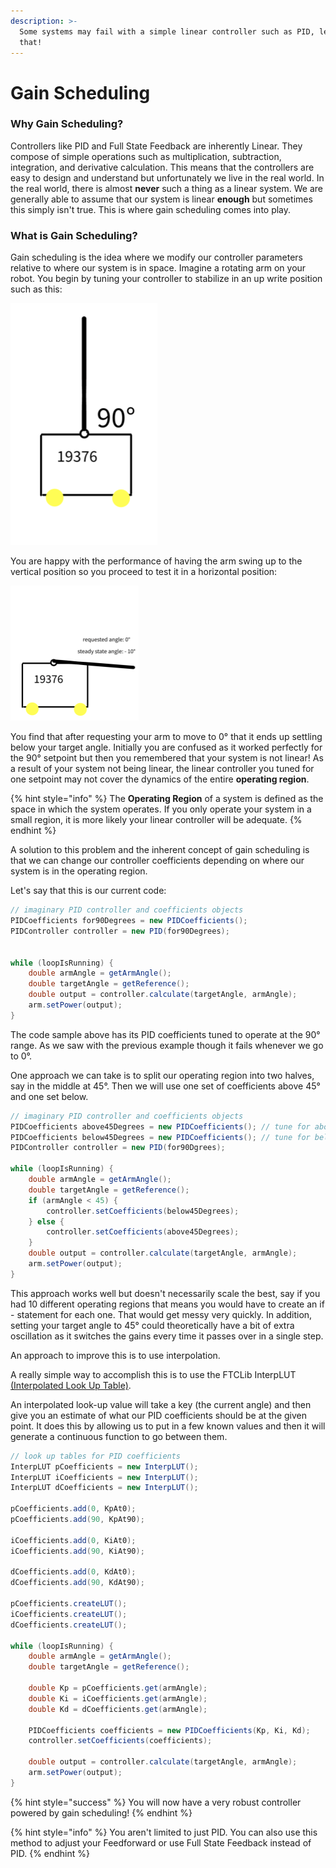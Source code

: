 ```yaml
---
description: >-
  Some systems may fail with a simple linear controller such as PID, let's fix
  that!
---
```


# Gain Scheduling

### Why Gain Scheduling?&#x20;

Controllers like PID and Full State Feedback are inherently Linear.  They compose of simple operations such as multiplication, subtraction, integration, and derivative calculation.  This means that the controllers are easy to design and understand but unfortunately we live in the real world.  In the real world, there is almost **never** such a thing as a linear system.  We are generally able to assume that our system is linear **enough** but sometimes this simply isn't true.  This is where gain scheduling comes into play.&#x20;

### What is Gain Scheduling?&#x20;

Gain scheduling is the idea where we modify our controller parameters relative to where our system is in space.  Imagine a rotating arm on your robot.  You begin by tuning your controller to stabilize in an up write position such as this:

&#x20;![](<../.gitbook/assets/Untitled drawing (5) (1).png>)

You are happy with the performance of having the arm swing up to the vertical position so you proceed to test it in a horizontal position:

![](<../.gitbook/assets/Untitled drawing (6).png>)

You find that after requesting your arm to move to 0° that it ends up settling below your target angle.  Initially you are confused as it worked perfectly for the 90° setpoint but then you remembered that your system is not linear!  As a result of your system not being linear, the linear controller you tuned for one setpoint may not cover the dynamics of the entire **operating region**.&#x20;

{% hint style="info" %}
The **Operating Region** of a system is defined as the space in which the system operates.  If you only operate your system in a small region, it is more likely your linear controller will be adequate. &#x20;
{% endhint %}

A solution to this problem and the inherent concept of gain scheduling is that we can change our controller coefficients depending on where our system is in the operating region.&#x20;

Let's say that this is our current code:&#x20;

```java
// imaginary PID controller and coefficients objects 
PIDCoefficients for90Degrees = new PIDCoefficients(); 
PIDController controller = new PID(for90Degrees);  


while (loopIsRunning) {
    double armAngle = getArmAngle();
    double targetAngle = getReference();
    double output = controller.calculate(targetAngle, armAngle);
    arm.setPower(output); 
}
```

The code sample above has its PID coefficients tuned to operate at the 90° range.  As we saw with the previous example though it fails whenever we go to 0°. &#x20;

One approach we can take is to split our operating region into two halves, say in the middle at 45°.  Then we will use one set of coefficients above 45° and one set below.&#x20;

```java
// imaginary PID controller and coefficients objects 
PIDCoefficients above45Degrees = new PIDCoefficients(); // tune for above
PIDCoefficients below45Degrees = new PIDCoefficients(); // tune for below 
PIDController controller = new PID(for90Dgrees);  

while (loopIsRunning) {
    double armAngle = getArmAngle();
    double targetAngle = getReference();
    if (armAngle < 45) {
        controller.setCoefficients(below45Degrees);
    } else {
        controller.setCoefficients(above45Degrees); 
    }
    double output = controller.calculate(targetAngle, armAngle);
    arm.setPower(output); 
}
```

This approach works well but doesn't necessarily scale the best, say if you had 10 different operating regions that means you would have to create an if - statement for each one.  That would get messy very quickly.  In addition,  setting your target angle to 45° could theoretically have a bit of extra oscillation as it switches the gains every time it passes over in a single step.&#x20;

An approach to improve this is to use interpolation.&#x20;

A really simple way to accomplish this is to use the FTCLib InterpLUT [(Interpolated Look Up Table)](https://docs.ftclib.org/ftclib/v/v1.2.0/features/util#interplut-interpolated-look-up-table).&#x20;

An interpolated look-up value will take a key (the current angle) and then give you an estimate of what our PID coefficients should be at the given point.  It does this by allowing us to put in a few known values and then it will generate a continuous function to go between them.&#x20;

```java
// look up tables for PID coefficients 
InterpLUT pCoefficients = new InterpLUT();
InterpLUT iCoefficients = new InterpLUT();
InterpLUT dCoefficients = new InterpLUT();

pCoefficients.add(0, KpAt0);
pCoefficients.add(90, KpAt90);

iCoefficients.add(0, KiAt0);
iCoefficients.add(90, KiAt90);

dCoefficients.add(0, KdAt0);
dCoefficients.add(90, KdAt90);

pCoefficients.createLUT();
iCoefficients.createLUT();
dCoefficients.createLUT();

while (loopIsRunning) {
    double armAngle = getArmAngle();
    double targetAngle = getReference();
    
    double Kp = pCoefficients.get(armAngle);
    double Ki = iCoefficients.get(armAngle);
    double Kd = dCoefficients.get(armAngle);
    
    PIDCoefficients coefficients = new PIDCoefficients(Kp, Ki, Kd);
    controller.setCoefficients(coefficients); 
    
    double output = controller.calculate(targetAngle, armAngle);
    arm.setPower(output); 
}


```

{% hint style="success" %}
You will now have a very robust controller powered by gain scheduling!&#x20;
{% endhint %}

{% hint style="info" %}
You aren't limited to just PID.  You can also use this method to adjust your Feedforward or use Full State Feedback instead of PID.&#x20;
{% endhint %}
